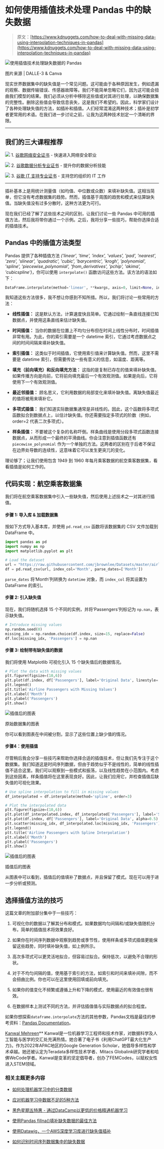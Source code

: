 # 如何使用插值技术处理 Pandas 中的缺失数据

> 原文：[https://www.kdnuggets.com/how-to-deal-with-missing-data-using-interpolation-techniques-in-pandas](https://www.kdnuggets.com/how-to-deal-with-missing-data-using-interpolation-techniques-in-pandas)

![使用插值技术处理缺失数据的 Pandas](../Images/dda5fbd49996fb026458e295787c567f.png)

图片来源 | DALLE-3 & Canva

现实世界数据集中的缺失值是一个常见问题。这可能由于各种原因发生，例如遗漏的观察、数据传输错误、传感器故障等。我们不能简单忽略它们，因为这可能会扭曲我们模型的结果。我们必须从分析中移除这些值或对其进行处理，以确保数据集的完整性。删除这些值会导致信息丧失，这是我们不希望的。因此，科学家们设计了各种处理缺失值的方法，如插补和插值。人们经常混淆这两种技术；插补是初学者更常用的术语。在我们进一步讨论之前，让我为这两种技术划定一个清晰的界限。

* * *

## 我们的三大课程推荐

![](../Images/0244c01ba9267c002ef39d4907e0b8fb.png) 1\. [谷歌网络安全证书](https://www.kdnuggets.com/google-cybersecurity) - 快速进入网络安全职业

![](../Images/e225c49c3c91745821c8c0368bf04711.png) 2\. [谷歌数据分析专业证书](https://www.kdnuggets.com/google-data-analytics) - 提升你的数据分析技能

![](../Images/0244c01ba9267c002ef39d4907e0b8fb.png) 3\. [谷歌 IT 支持专业证书](https://www.kdnuggets.com/google-itsupport) - 支持您的组织的 IT 工作

* * *

插补基本上是用统计测量值（如均值、中位数或众数）来填补缺失值。这相当简单，但它没有考虑数据集的趋势。然而，插值基于周围的趋势和模式来估算缺失值。当缺失值没有过多分散时，这种方法更为可行。

现在我们已经了解了这些技术之间的区别，让我们讨论一些 Pandas 中可用的插值方法，然后我将带你通过一个示例。之后，我将分享一些技巧，帮助你选择合适的插值技术。

## Pandas 中的插值方法类型

Pandas 提供了各种插值方法 *('linear', 'time', 'index', 'values', 'pad', 'nearest', 'zero', 'slinear', 'quadratic', 'cubic', 'barycentric', 'krogh', 'polynomial', 'spline', 'piecewise_polynomial', 'from_derivatives', 'pchip', 'akima', 'cubicspline')*，你可以使用 `interpolate()` 函数访问这些方法。该方法的语法如下：

```py
DataFrame.interpolate(method='linear', **kwargs, axis=0, limit=None, inplace=False, limit_direction=None, limit_area=None, downcast=_NoDefault.no_default, **kwargs)
```

我知道这些方法很多，我不想让你感到不知所措。所以，我们将讨论一些常用的方法：

+   **线性插值：** 这是默认方法，计算速度快且简单。它通过绘制一条直线连接已知数据点，并使用这条直线来估计缺失值。

+   **时间插值：** 当你的数据在位置上不均匀分布但在时间上线性分布时，时间插值非常有用。为此，你的索引需要是一个 datetime 索引，它通过考虑数据点之间的时间间隔来填补缺失值。

+   **索引插值：** 这类似于时间插值，它使用索引值来计算缺失值。然而，这里不需要是 datetime 索引，但需要传达一些有意义的信息，如温度、距离等。

+   **填充（前向填充）和反向填充方法：** 这指的是复制已存在的值来填补缺失值。如果传播方向是向前，它将前向填充最后一个有效观测值。如果是向后，它将使用下一个有效观测值。

+   **最近邻插值：** 顾名思义，它利用数据的局部变化来填补缺失值。离缺失值最近的值将被用来填补它。

+   **多项式插值：** 我们知道实际数据集通常是非线性的。因此，这个函数将多项式函数拟合到数据点上，以估计缺失值。你还需要指定多项式的阶数（例如，order=2 代表二次多项式）。

+   **样条插值：** 不要被这个复杂的名称吓倒。样条曲线是使用分段多项式函数连接数据点，从而形成一个最终的平滑曲线。你会注意到插值函数还有 `piecewise_polynomial` 作为一个单独的方法。这两者的区别在于后者不保证在边界处导数的连续性，这意味着它可以发生更突兀的变化。

理论够了；让我们使用包含 1949 到 1960 年每月乘客数据的航空乘客数据集，看看插值是如何工作的。

## 代码实现：航空乘客数据集

我们将在航空乘客数据集中引入一些缺失值，然后使用上述技术之一对其进行插值。

#### 步骤 1: 导入库 & 加载数据集

按如下方式导入基本库，并使用 `pd.read_csv` 函数将该数据集的 CSV 文件加载到 DataFrame 中。

```py
import pandas as pd
import numpy as np
import matplotlib.pyplot as plt

# Load the dataset
url = "https://raw.githubusercontent.com/jbrownlee/Datasets/master/airline-passengers.csv"
df = pd.read_csv(url, index_col='Month', parse_dates=['Month'])
```

`parse_dates` 将‘Month’列转换为 `datetime` 对象，而 `index_col` 将其设置为 DataFrame 的索引。

#### 步骤 2: 引入缺失值

现在，我们将随机选择 15 个不同的实例，并将‘Passengers’列标记为 `np.nan`，表示缺失值。

```py
# Introduce missing values
np.random.seed(0)
missing_idx = np.random.choice(df.index, size=15, replace=False)
df.loc[missing_idx, 'Passengers'] = np.nan
```

#### 步骤 3: 绘制带有缺失值的数据

我们将使用 Matplotlib 可视化引入 15 个缺失值后的数据情况。

```py
# Plot the data with missing values
plt.figure(figsize=(10,6))
plt.plot(df.index, df['Passengers'], label='Original Data', linestyle='-', marker='o')
plt.legend()
plt.title('Airline Passengers with Missing Values')
plt.xlabel('Month')
plt.ylabel('Passengers')
plt.show()
```

![插值后的图表](../Images/e9dd40ecbd7dbfdc49f35a8dc895278b.png)

原始数据集的图表

你可以看到图表在中间被分割，显示了这些位置上缺少值的情况。

#### 步骤4：使用插值

尽管稍后我会分享一些技巧来帮助你选择合适的插值技术，但让我们先专注于这个数据集。我们知道这是时间序列数据，但由于趋势似乎不是线性的，简单的线性插值不适合这里。我们可以观察到一些模式和振荡，以及线性趋势在小范围内。考虑到这些因素，样条插值将在这里表现良好。因此，让我们应用它，并检查插值后缺失值的可视化效果。

```py
# Use spline interpolation to fill in missing values
df_interpolated = df.interpolate(method='spline', order=3)

# Plot the interpolated data
plt.figure(figsize=(10,6))
plt.plot(df_interpolated.index, df_interpolated['Passengers'], label='Spline Interpolation')
plt.plot(df.index, df['Passengers'], label='Original Data', alpha=0.5)
plt.scatter(missing_idx, df_interpolated.loc[missing_idx, 'Passengers'], label='Interpolated Values', color='green')
plt.legend()
plt.title('Airline Passengers with Spline Interpolation')
plt.xlabel('Month')
plt.ylabel('Passengers')
plt.show()
```

![插值后的图表](../Images/2d70d3ccedc65c63fac5ce32bdffcbe0.png)

插值后的图表

从图表中可以看到，插值后的值填补了数据点，并且保留了模式。现在可以用于进一步分析或预测。

## 选择插值方法的技巧

这篇文章的附加部分集中于一些技巧：

1.  可视化你的数据以了解其分布和模式。如果数据均匀间隔和/或缺失值随机分布，简单的插值技术将效果良好。

1.  如果你在时间序列数据中观察到趋势或季节性，使用样条或多项式插值更能保留这些趋势，同时填补缺失值，如上例所示。

1.  高次多项式可以更灵活地拟合，但容易过拟合。保持低次，以避免不合理的形状。

1.  对于不均匀间隔的值，使用基于索引的方法，如索引和时间来填补间隙，而不会扭曲比例。你也可以在这里使用回填或前向填充。

1.  如果你的值变化不频繁或遵循上升和下降的模式，使用最近的有效值也很有效。

1.  在数据样本上测试不同的方法，并评估插值值与实际数据点的拟合程度。

如果你想探索`dataframe.interpolate`方法的其他参数，Pandas文档是最佳的参考资料：[Pandas Documentation](https://pandas.pydata.org/pandas-docs/stable/reference/api/pandas.DataFrame.interpolate.html)。

**[](https://www.linkedin.com/in/kanwal-mehreen1/)**[Kanwal Mehreen](https://www.linkedin.com/in/kanwal-mehreen1/)** Kanwal是一位机器学习工程师和技术作家，对数据科学及人工智能与医学的交汇处充满热情。她合著了电子书《利用ChatGPT最大化生产力》。作为2022年APAC地区的Google Generation Scholar，她倡导多样性和学术卓越。她还被认定为Teradata多样性技术学者、Mitacs Globalink研究学者和哈佛WeCode学者。Kanwal是变革的坚定倡导者，创办了FEMCodes，以赋权女性进入STEM领域。

### 相关主题更多内容

+   [如何处理机器学习中的分类数据](https://www.kdnuggets.com/2021/05/deal-with-categorical-data-machine-learning.html)

+   [应对机器学习中数据不足的5种方法](https://www.kdnuggets.com/2019/06/5-ways-lack-data-machine-learning.html)

+   [黑色星期五特惠 - 通过DataCamp以更低的价格精通机器学习](https://www.kdnuggets.com/2022/11/datacamp-black-friday-deal-master-machine-learning-less-datacamp.html)

+   [使用Pandas fillna()填补缺失数据的最佳方法](https://www.kdnuggets.com/2023/02/optimal-way-input-missing-data-pandas-fillna.html)

+   [使用Datawig，一个AWS深度学习库进行缺失值插补](https://www.kdnuggets.com/2021/12/datawig-aws-deep-learning-library-missing-value-imputation.html)

+   [如何识别时间序列数据集中的缺失数据](https://www.kdnuggets.com/how-to-identify-missing-data-in-timeseries-datasets)
